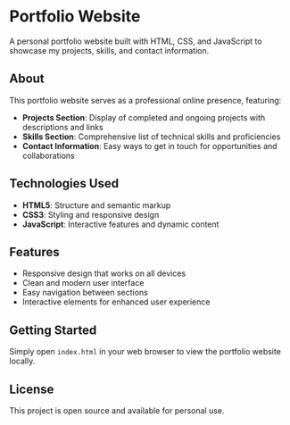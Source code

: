 # Portfolio Website

A personal portfolio website built with HTML, CSS, and JavaScript to showcase my projects, skills, and contact information.

## About

This portfolio website serves as a professional online presence, featuring:

- **Projects Section**: Display of completed and ongoing projects with descriptions and links
- **Skills Section**: Comprehensive list of technical skills and proficiencies
- **Contact Information**: Easy ways to get in touch for opportunities and collaborations

## Technologies Used

- **HTML5**: Structure and semantic markup
- **CSS3**: Styling and responsive design
- **JavaScript**: Interactive features and dynamic content

## Features

- Responsive design that works on all devices
- Clean and modern user interface
- Easy navigation between sections
- Interactive elements for enhanced user experience

## Getting Started

Simply open `index.html` in your web browser to view the portfolio website locally.

## License

This project is open source and available for personal use.
